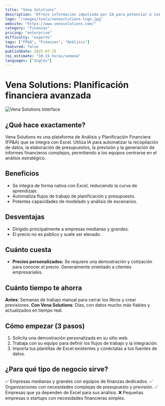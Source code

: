 ```yaml
---
title: "Vena Solutions"
description: "Ofrece información impulsada por IA para potenciar a los equipos de FP&A (Análisis y Planificación Financiera)."
logo: "/images/tools/venasolutions-logo.jpg"
website: "https://www.venasolutions.com/"
category: "finanzas"
pricing: "enterprise"
difficulty: "experto"
tags: ["FP&A", "Finanzas", "Análisis"]
featured: false
publishDate: 2025-07-15
roi_estimate: "10-15 horas/semana"
languages: ["Inglés"]
---
```


# Vena Solutions: Planificación financiera avanzada

![Vena Solutions Interface](/images/tools/venasolutions-hero.jpg)

## ¿Qué hace exactamente?
Vena Solutions es una plataforma de Análisis y Planificación Financiera (FP&A) que se integra con Excel. Utiliza IA para automatizar la recopilación de datos, la elaboración de presupuestos, la previsión y la generación de informes financieros complejos, permitiendo a los equipos centrarse en el análisis estratégico.

## Beneficios
- Se integra de forma nativa con Excel, reduciendo la curva de aprendizaje.
- Automatiza flujos de trabajo de planificación y presupuesto.
- Potentes capacidades de modelado y análisis de escenarios.

## Desventajas
- Dirigido principalmente a empresas medianas y grandes.
- El precio no es público y suele ser elevado.

## Cuánto cuesta
- **Precios personalizados:** Se requiere una demostración y cotización para conocer el precio. Generalmente orientado a clientes empresariales.

## Cuánto tiempo te ahorra
**Antes**: Semanas de trabajo manual para cerrar los libros y crear previsiones.
**Con Vena Solutions**: Días, con datos mucho más fiables y actualizados en tiempo real.

## Cómo empezar (3 pasos)
1. Solicita una demostración personalizada en su sitio web.
2. Trabaja con su equipo para definir los flujos de trabajo y la integración.
3. Importa tus plantillas de Excel existentes y conéctalas a tus fuentes de datos.

## ¿Para qué tipo de negocio sirve?
✅ Empresas medianas y grandes con equipos de finanzas dedicados.
✅ Organizaciones con necesidades complejas de presupuesto y previsión.
✅ Empresas que ya dependen de Excel para sus análisis.
❌ Pequeñas empresas o startups con necesidades financieras simples.
